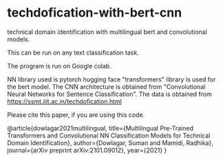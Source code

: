 # techdofication-with-bert-cnn
technical domain identification with multilingual bert and convolutional models.

This can be run on any text classification task.

The program is run on Google colab.

NN library used is pytorch
hugging face "transformers" library is used for the bert model.
The CNN architecture is obtained from "Convolutional Neural Networks for Sentence Classification".
The data is obtained from https://ssmt.iiit.ac.in/techdofication.html

Please cite this paper, if you are using this code.

@article{dowlagar2021multilingual,
  title={Multilingual Pre-Trained Transformers and Convolutional NN Classification Models for Technical Domain Identification},
  author={Dowlagar, Suman and Mamidi, Radhika},
  journal={arXiv preprint arXiv:2101.09012},
  year={2021}
}
